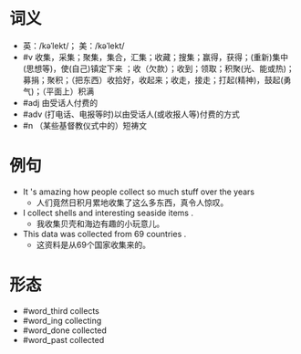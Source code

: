 # 词义
- 英：/kəˈlekt/； 美：/kəˈlekt/
- #v 收集，采集；聚集，集合，汇集；收藏；搜集；赢得，获得；(重新)集中(思想等)，使(自己)镇定下来 ；收（欠款）；收到；领取；积聚(光、能或热)；募捐；聚积；（把东西）收拾好，收起来；收走，接走；打起(精神)，鼓起(勇气)；（平面上）积满
- #adj 由受话人付费的
- #adv (打电话、电报等时)以由受话人(或收报人等)付费的方式
- #n （某些基督教仪式中的）短祷文
# 例句
- It 's amazing how people collect so much stuff over the years
	- 人们竟然日积月累地收集了这么多东西，真令人惊叹。
- I collect shells and interesting seaside items .
	- 我收集贝壳和海边有趣的小玩意儿。
- This data was collected from 69 countries .
	- 这资料是从69个国家收集来的。
# 形态
- #word_third collects
- #word_ing collecting
- #word_done collected
- #word_past collected
